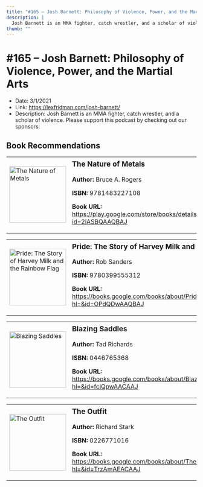 ```yaml
---
title: "#165 – Josh Barnett: Philosophy of Violence, Power, and the Martial Arts"
description: |
  Josh Barnett is an MMA fighter, catch wrestler, and a scholar of violence. Please support this podcast by checking out our sponsors:"
thumb: ""
---
```


# #165 – Josh Barnett: Philosophy of Violence, Power, and the Martial Arts

  - Date: 3/1/2021
  - Link: https://lexfridman.com/josh-barnett/
  - Description: Josh Barnett is an MMA fighter, catch wrestler, and a scholar of violence. Please support this podcast by checking out our sponsors:

## Book Recommendations

<table style="border: none;"><tr style="border: none;"><td style="border: none;"><img src="https://books.google.com/books/content?id=2iASBQAAQBAJ&printsec=frontcover&img=1&zoom=1&edge=curl&source=gbs_api" alt="The Nature of Metals" width="150" style="vertical-align: top;"></td><td style="border: none; vertical-align: top;"><h3 style='margin-top: 5'>The Nature of Metals</h3><p><strong>Author:</strong> Bruce A. Rogers</p><p><strong>ISBN:</strong> 9781483227108</p><p><strong>Book URL:</strong> <a href="https://play.google.com/store/books/details?id=2iASBQAAQBAJ">https://play.google.com/store/books/details?id=2iASBQAAQBAJ</a></p></td></tr></table>
<table style="border: none;"><tr style="border: none;"><td style="border: none;"><img src="https://books.google.com/books/content?id=OPdQDwAAQBAJ&printsec=frontcover&img=1&zoom=1&edge=curl&source=gbs_api" alt="Pride: The Story of Harvey Milk and the Rainbow Flag" width="150" style="vertical-align: top;"></td><td style="border: none; vertical-align: top;"><h3 style='margin-top: 5'>Pride: The Story of Harvey Milk and the Rainbow Flag</h3><p><strong>Author:</strong> Rob Sanders</p><p><strong>ISBN:</strong> 9780399555312</p><p><strong>Book URL:</strong> <a href="https://books.google.com/books/about/Pride_The_Story_of_Harvey_Milk_and_the_R.html?hl=&id=OPdQDwAAQBAJ">https://books.google.com/books/about/Pride_The_Story_of_Harvey_Milk_and_the_R.html?hl=&id=OPdQDwAAQBAJ</a></p></td></tr></table>
<table style="border: none;"><tr style="border: none;"><td style="border: none;"><img src="None" alt="Blazing Saddles" width="150" style="vertical-align: top;"></td><td style="border: none; vertical-align: top;"><h3 style='margin-top: 5'>Blazing Saddles</h3><p><strong>Author:</strong> Tad Richards</p><p><strong>ISBN:</strong> 0446765368</p><p><strong>Book URL:</strong> <a href="https://books.google.com/books/about/Blazing_Saddles.html?hl=&id=fciQpwAACAAJ">https://books.google.com/books/about/Blazing_Saddles.html?hl=&id=fciQpwAACAAJ</a></p></td></tr></table>
<table style="border: none;"><tr style="border: none;"><td style="border: none;"><img src="https://books.google.com/books/content?id=TrzAmAEACAAJ&printsec=frontcover&img=1&zoom=1&source=gbs_api" alt="The Outfit" width="150" style="vertical-align: top;"></td><td style="border: none; vertical-align: top;"><h3 style='margin-top: 5'>The Outfit</h3><p><strong>Author:</strong> Richard Stark</p><p><strong>ISBN:</strong> 0226771016</p><p><strong>Book URL:</strong> <a href="https://books.google.com/books/about/The_Outfit.html?hl=&id=TrzAmAEACAAJ">https://books.google.com/books/about/The_Outfit.html?hl=&id=TrzAmAEACAAJ</a></p></td></tr></table>
